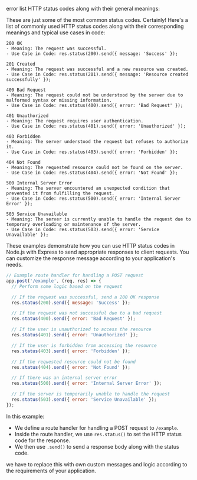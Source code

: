 error list HTTP status codes along with their general meanings:

These are just some of the most common status codes. 
Certainly! Here's a list of commonly used HTTP status codes along with their corresponding meanings and typical use cases in code:

```plaintext
200 OK
- Meaning: The request was successful.
- Use Case in Code: res.status(200).send({ message: 'Success' });

201 Created
- Meaning: The request was successful and a new resource was created.
- Use Case in Code: res.status(201).send({ message: 'Resource created successfully' });

400 Bad Request
- Meaning: The request could not be understood by the server due to malformed syntax or missing information.
- Use Case in Code: res.status(400).send({ error: 'Bad Request' });

401 Unauthorized
- Meaning: The request requires user authentication.
- Use Case in Code: res.status(401).send({ error: 'Unauthorized' });

403 Forbidden
- Meaning: The server understood the request but refuses to authorize it.
- Use Case in Code: res.status(403).send({ error: 'Forbidden' });

404 Not Found
- Meaning: The requested resource could not be found on the server.
- Use Case in Code: res.status(404).send({ error: 'Not Found' });

500 Internal Server Error
- Meaning: The server encountered an unexpected condition that prevented it from fulfilling the request.
- Use Case in Code: res.status(500).send({ error: 'Internal Server Error' });

503 Service Unavailable
- Meaning: The server is currently unable to handle the request due to temporary overloading or maintenance of the server.
- Use Case in Code: res.status(503).send({ error: 'Service Unavailable' });
```

These examples demonstrate how you can use HTTP status codes in Node.js with Express to send appropriate responses to client requests. You can customize the response message according to your application's needs.
```javascript
// Example route handler for handling a POST request
app.post('/example', (req, res) => {
  // Perform some logic based on the request

  // If the request was successful, send a 200 OK response
  res.status(200).send({ message: 'Success' });

  // If the request was not successful due to a bad request
  res.status(400).send({ error: 'Bad Request' });

  // If the user is unauthorized to access the resource
  res.status(401).send({ error: 'Unauthorized' });

  // If the user is forbidden from accessing the resource
  res.status(403).send({ error: 'Forbidden' });

  // If the requested resource could not be found
  res.status(404).send({ error: 'Not Found' });

  // If there was an internal server error
  res.status(500).send({ error: 'Internal Server Error' });

  // If the server is temporarily unable to handle the request
  res.status(503).send({ error: 'Service Unavailable' });
});
```

In this example:

- We define a route handler for handling a POST request to `/example`.
- Inside the route handler, we use `res.status()` to set the HTTP status code for the response.
- We then use `.send()` to send a response body along with the status code.

we have to replace this with own custom messages and logic according to the requirements of your application.